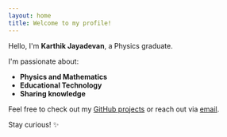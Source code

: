 ```yaml
---
layout: home
title: Welcome to my profile!
---
```


Hello, I'm **Karthik Jayadevan**, a Physics graduate.

I'm passionate about:

- **Physics and Mathematics**
- **Educational Technology**
- **Sharing knowledge**

Feel free to check out my [GitHub projects](https://github.com/karthikjayd) or reach out via [email](mailto:hi@karthikjayd.com).

Stay curious! ✨
